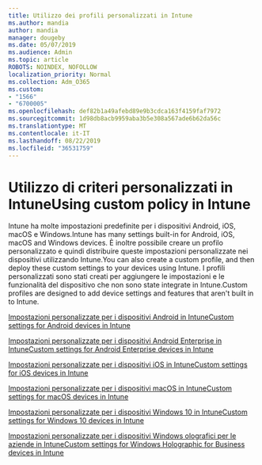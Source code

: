 ```yaml
---
title: Utilizzo dei profili personalizzati in Intune
ms.author: mandia
author: mandia
manager: dougeby
ms.date: 05/07/2019
ms.audience: Admin
ms.topic: article
ROBOTS: NOINDEX, NOFOLLOW
localization_priority: Normal
ms.collection: Adm_O365
ms.custom:
- "1566"
- "6700005"
ms.openlocfilehash: def82b1a49afebd89e9b3cdca163f4159faf7972
ms.sourcegitcommit: 1d98db8acb9959aba3b5e308a567ade6b62da56c
ms.translationtype: MT
ms.contentlocale: it-IT
ms.lasthandoff: 08/22/2019
ms.locfileid: "36531759"
---
```

# <a name="using-custom-policy-in-intune"></a><span data-ttu-id="2ede7-102">Utilizzo di criteri personalizzati in Intune</span><span class="sxs-lookup"><span data-stu-id="2ede7-102">Using custom policy in Intune</span></span>

<span data-ttu-id="2ede7-103">Intune ha molte impostazioni predefinite per i dispositivi Android, iOS, macOS e Windows.</span><span class="sxs-lookup"><span data-stu-id="2ede7-103">Intune has many settings built-in for Android, iOS, macOS and Windows devices.</span></span> <span data-ttu-id="2ede7-104">È inoltre possibile creare un profilo personalizzato e quindi distribuire queste impostazioni personalizzate nei dispositivi utilizzando Intune.</span><span class="sxs-lookup"><span data-stu-id="2ede7-104">You can also create a custom profile, and then deploy these custom settings to your devices using Intune.</span></span> <span data-ttu-id="2ede7-105">I profili personalizzati sono stati creati per aggiungere le impostazioni e le funzionalità del dispositivo che non sono state integrate in Intune.</span><span class="sxs-lookup"><span data-stu-id="2ede7-105">Custom profiles are designed to add device settings and features that aren't built in to Intune.</span></span>

[<span data-ttu-id="2ede7-106">Impostazioni personalizzate per i dispositivi Android in Intune</span><span class="sxs-lookup"><span data-stu-id="2ede7-106">Custom settings for Android devices in Intune</span></span>](https://docs.microsoft.com/intune/custom-settings-android)

[<span data-ttu-id="2ede7-107">Impostazioni personalizzate per i dispositivi Android Enterprise in Intune</span><span class="sxs-lookup"><span data-stu-id="2ede7-107">Custom settings for Android Enterprise devices in Intune</span></span>](https://docs.microsoft.com/intune/custom-settings-android-for-work)

[<span data-ttu-id="2ede7-108">Impostazioni personalizzate per i dispositivi iOS in Intune</span><span class="sxs-lookup"><span data-stu-id="2ede7-108">Custom settings for iOS devices in Intune</span></span>](https://docs.microsoft.com/intune/custom-settings-ios)

[<span data-ttu-id="2ede7-109">Impostazioni personalizzate per i dispositivi macOS in Intune</span><span class="sxs-lookup"><span data-stu-id="2ede7-109">Custom settings for macOS devices in Intune</span></span>](https://docs.microsoft.com/intune/custom-settings-macos)

[<span data-ttu-id="2ede7-110">Impostazioni personalizzate per i dispositivi Windows 10 in Intune</span><span class="sxs-lookup"><span data-stu-id="2ede7-110">Custom settings for Windows 10 devices in Intune</span></span>](https://docs.microsoft.com/intune/custom-settings-windows-10)

[<span data-ttu-id="2ede7-111">Impostazioni personalizzate per i dispositivi Windows olografici per le aziende in Intune</span><span class="sxs-lookup"><span data-stu-id="2ede7-111">Custom settings for Windows Holographic for Business devices in Intune</span></span>](https://docs.microsoft.com/intune/custom-settings-windows-holographic)